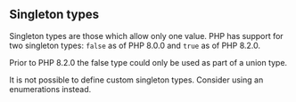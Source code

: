  
## Singleton types
 
 Singleton types are those which allow only one value. PHP has support for two singleton types: `false` as of PHP 8.0.0 and `true` as of PHP 8.2.0. 
 
<div class="warning">
     
 Prior to PHP 8.2.0 the false type could only be used as part of a union type. 
 
</div>
 
<div class="note">
     
 It is not possible to define custom singleton types. Consider using an enumerations instead. 
 
</div>

